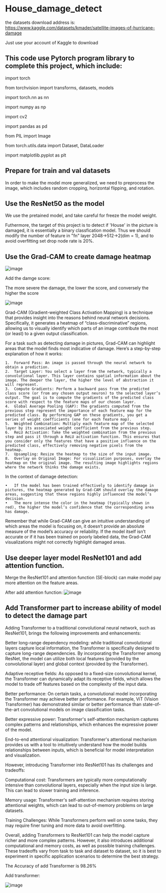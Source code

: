 # House_damage_detect

the datasets download address is: https://www.kaggle.com/datasets/kmader/satellite-images-of-hurricane-damage

Just use your account of Kaggle to download

This code use Pytorch program library to complete this project, which include:
--
import torch

from torchvision import transforms, datasets, models

import torch.nn as nn

import numpy as np

import cv2

import pandas as pd

from PIL import Image

from torch.utils.data import Dataset, DataLoader

import matplotlib.pyplot as plt

Prepare for train and val datasets
--

In order to make the model more generalized, we need to preprocess the image, which includes random cropping, horizontal flipping, and rotation.

Use the ResNet50 as the model
--
We use the pretained model, and take careful for freeze the model weight.

Futhermore, the target of this project is to detect if 'House' in the picture is damaged, it is essentially a binary classfication model. Thus we should modify the number of feature in "fn" layer 2048->512->2(dim = 1), and to avoid overfitting set drop node rate is 20%.

Use the Grad-CAM to create damage heatmap
--
![image](https://github.com/Alen-Xue/House_damage_detect/assets/126217366/b5150739-c632-4636-8cda-64c941967b90)

Add the damge score:

The more severe the damage, the lower the score, and conversely the higher the score

![image](https://github.com/Alen-Xue/House_damage_detect/assets/126217366/b5150739-c632-4636-8cda-64c941967b90)


Grad-CAM (Gradient-weighted Class Activation Mapping) is a technique that provides insight into the reasons behind neural network decisions. Specifically, it generates a heatmap of “class-discriminative” regions, allowing us to visually identify which parts of an image contribute the most (or least) to a given output classification.

For a task such as detecting damage in pictures, Grad-CAM can highlight areas that the model finds most indicative of damage. Here’s a step-by-step explanation of how it works:

	1.	Forward Pass: An image is passed through the neural network to obtain a prediction.
	2.	Target Layer: You select a layer from the network, typically a convolutional layer. This layer contains spatial information about the image. The deeper the layer, the higher the level of abstraction it will represent.
	3.	Compute Gradients: Perform a backward pass from the predicted class score (or from any chosen output neuron) to the selected layer’s output. The goal is to compute the gradients of the predicted class score with respect to the feature maps of our chosen layer.
	4.	Global Average Pooling (GAP): The gradients computed from the previous step represent the importance of each feature map for the predicted class. By performing GAP on these gradients, you get a series of weight coefficients (one for each feature map).
	5.	Weighted Combination: Multiply each feature map of the selected layer by its associated weight coefficient from the previous step.
	6.	ReLU Activation: Take the weighted combination from the previous step and pass it through a ReLU activation function. This ensures that you consider only the features that have a positive influence on the predicted class, effectively removing negative pixels from the heatmap.
	7.	Upsampling: Resize the heatmap to the size of the input image.
	8.	Overlay on Original Image: For visualization purposes, overlay the heatmap on the original image. The resulting image highlights regions where the network thinks the damage exists.

In the context of damage detection:

	•	If the model has been trained effectively to identify damage in pictures, the heatmap generated by Grad-CAM should overlay the damage areas, suggesting that these regions highly influenced the model’s decision.
	•	The more intense the color in the heatmap (typically shown in red), the higher the model’s confidence that the corresponding area has damage.

Remember that while Grad-CAM can give an intuitive understanding of which areas the model is focusing on, it doesn’t provide an absolute measure of the model’s accuracy or reliability. If the model itself isn’t accurate or if it has been trained on poorly labeled data, the Grad-CAM visualizations might not correctly highlight damaged areas.

Use deeper layer model ResNet101 and add attention function.
--
Merge the ResNet101 and attention function (SE-block) can make model pay more attention on the feature areas.

After add attention function:
![image](https://github.com/Alen-Xue/House_damage_detect/assets/126217366/18e11cce-3e44-4feb-8130-1268d1a17d2a)

Add Transformer part to increase ability of model to detect the damage part
--

Adding Transformer to a traditional convolutional neural network, such as ResNet101, brings the following improvements and enhancements:

Better long-range dependency modeling: while traditional convolutional layers capture local information, the Transformer is specifically designed to capture long-range dependencies. By incorporating the Transformer among ResNet, the model can utilize both local features (provided by the convolutional layer) and global context (provided by the Transformer).

Adaptive receptive fields: As opposed to a fixed-size convolutional kernel, the Transformer can dynamically adapt its receptive fields, which allows the model to trade off features based on the complexity of the input data.

Better performance: On certain tasks, a convolutional model incorporating the Transformer may achieve better performance. For example, ViT (Vision Transformer) has demonstrated similar or better performance than state-of-the-art convolutional models on image classification tasks.

Better expressive power: Transformer's self-attention mechanism captures complex patterns and relationships, which enhances the expressive power of the model.

End-to-end attentional visualization: Transformer's attentional mechanism provides us with a tool to intuitively understand how the model builds relationships between inputs, which is beneficial for model interpretation and visualization.

However, introducing Transformer into ResNet101 has its challenges and tradeoffs:

Computational cost: Transformers are typically more computationally intensive than convolutional layers, especially when the input size is large. This can lead to slower training and inference.

Memory usage: Transformer's self-attention mechanism requires storing attentional weights, which can lead to out-of-memory problems on large datasets.

Training Challenges: While Transformers perform well on some tasks, they may require finer tuning and more data to avoid overfitting.

Overall, adding Transformers to ResNet101 can help the model capture richer and more complex patterns. However, it also introduces additional computational and memory costs, as well as possible training challenges. These tradeoffs vary from task to task and dataset to dataset, so it is best to experiment in specific application scenarios to determine the best strategy.

The Accuracy of add Transformer is 98.26%

Add transformer:

![image](https://github.com/Alen-Xue/House_damage_detect/assets/126217366/acffc49b-0382-41ed-a4ec-71c3acfdbe0d)


